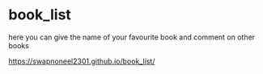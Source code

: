 # book_list
here you can give the name of your favourite book and comment on other books

https://swapnoneel2301.github.io/book_list/
